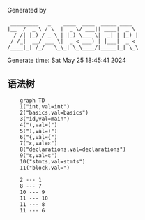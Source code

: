 Generated by 
```text
 _________   _    ____  ____  _____ ____  
|__  /  _ \ / \  |  _ \/ ___|| ____|  _ \ 
  / /| |_) / _ \ | |_) \___ \|  _| | |_) |
 / /_|  __/ ___ \|  _ < ___) | |___|  _ < 
/____|_| /_/   \_\_| \_\____/|_____|_| \_\

```
Generate time: Sat May 25 18:45:41 2024

## 语法树
```mermaid
	graph TD
	1("int,val=int")
	2("basics,val=basics")
	3("id,val=main")
	4("(,val=(")
	5("),val=)")
	6("{,val={")
	7("ε,val=ε")
	8("declarations,val=declarations")
	9("ε,val=ε")
	10("stmts,val=stmts")
	11("block,val=")

	2 --- 1
	8 --- 7
	10 --- 9
	11 --- 10
	11 --- 8
	11 --- 6
```
